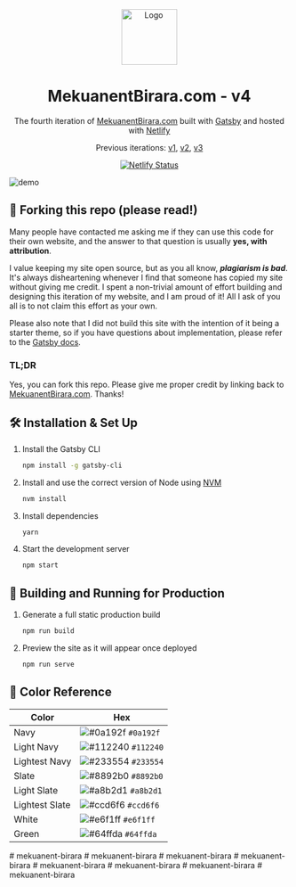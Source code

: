 <div align="center">
  <img alt="Logo" src="https://raw.githubusercontent.com/b7/v4/main/src/images/logo.png" width="100" />
</div>
<h1 align="center">
  MekuanentBirara.com - v4
</h1>
<p align="center">
  The fourth iteration of <a href="https://MekuanentBirara.com" target="_blank">MekuanentBirara.com</a> built with <a href="https://www.gatsbyjs.org/" target="_blank">Gatsby</a> and hosted with <a href="https://www.netlify.com/" target="_blank">Netlify</a>
</p>
<p align="center">
  Previous iterations:
  <a href="https://github.com/b7/v1" target="_blank">v1</a>,
  <a href="https://github.com/b7/v2" target="_blank">v2</a>,
  <a href="https://github.com/b7/b7.github.io" target="_blank">v3</a>
</p>
<p align="center">
  <a href="https://app.netlify.com/sites/MekuanentBirara/deploys" target="_blank">
    <img src="https://api.netlify.com/api/v1/badges/1963b488-7b78-48c9-9e2d-6fb5e47ab3af/deploy-status" alt="Netlify Status" />
  </a>
</p>

![demo](https://raw.githubusercontent.com/b7/v4/main/src/images/demo.png)

## 🚨 Forking this repo (please read!)

Many people have contacted me asking me if they can use this code for their own website, and the answer to that question is usually **yes, with attribution**.

I value keeping my site open source, but as you all know, _**plagiarism is bad**_. It's always disheartening whenever I find that someone has copied my site without giving me credit. I spent a non-trivial amount of effort building and designing this iteration of my website, and I am proud of it! All I ask of you all is to not claim this effort as your own.

Please also note that I did not build this site with the intention of it being a starter theme, so if you have questions about implementation, please refer to the [Gatsby docs](https://www.gatsbyjs.org/docs/).

### TL;DR

Yes, you can fork this repo. Please give me proper credit by linking back to [MekuanentBirara.com](https://MekuanentBirara.com). Thanks!

## 🛠 Installation & Set Up

1. Install the Gatsby CLI

   ```sh
   npm install -g gatsby-cli
   ```

2. Install and use the correct version of Node using [NVM](https://github.com/nvm-sh/nvm)

   ```sh
   nvm install
   ```

3. Install dependencies

   ```sh
   yarn
   ```

4. Start the development server

   ```sh
   npm start
   ```

## 🚀 Building and Running for Production

1. Generate a full static production build

   ```sh
   npm run build
   ```

1. Preview the site as it will appear once deployed

   ```sh
   npm run serve
   ```

## 🎨 Color Reference

| Color          | Hex                                                                |
| -------------- | ------------------------------------------------------------------ |
| Navy           | ![#0a192f](https://via.placeholder.com/10/0a192f?text=+) `#0a192f` |
| Light Navy     | ![#112240](https://via.placeholder.com/10/0a192f?text=+) `#112240` |
| Lightest Navy  | ![#233554](https://via.placeholder.com/10/303C55?text=+) `#233554` |
| Slate          | ![#8892b0](https://via.placeholder.com/10/8892b0?text=+) `#8892b0` |
| Light Slate    | ![#a8b2d1](https://via.placeholder.com/10/a8b2d1?text=+) `#a8b2d1` |
| Lightest Slate | ![#ccd6f6](https://via.placeholder.com/10/ccd6f6?text=+) `#ccd6f6` |
| White          | ![#e6f1ff](https://via.placeholder.com/10/e6f1ff?text=+) `#e6f1ff` |
| Green          | ![#64ffda](https://via.placeholder.com/10/64ffda?text=+) `#64ffda` |
#   m e k u a n e n t - b i r a r a  
 #   m e k u a n e n t - b i r a r a  
 #   m e k u a n e n t - b i r a r a  
 #   m e k u a n e n t - b i r a r a  
 #   m e k u a n e n t - b i r a r a  
 #   m e k u a n e n t - b i r a r a  
 #   m e k u a n e n t - b i r a r a  
 #   m e k u a n e n t - b i r a r a  
 
